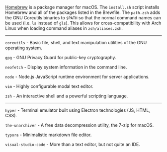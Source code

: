 [Homebrew](https://brew.sh) is a package manager for macOS. The `install.sh` script installs Homebrew and all of the packages listed in the Brewfile. The `path.zsh` adds the GNU Coreutils binaries to `$PATH` so that the normal command names can be used (i.e. `ls` instead of `gls`). This allows for cross-compatibility with Arch Linux when loading command aliases in `zsh/aliases.zsh`.

---

`coreutils` - Basic file, shell, and text manipulation utilities of the GNU operating system.

`gpg` - GNU Privacy Guard for public-key cryptography.

`neofetch` - Display system information in the command line.

`node` - Node.js JavaScript runtime environment for server applications.

`vim` - Highly configurable modal text editor.

`zsh` - An interactive shell and a powerful scripting language.

---

`hyper` - Terminal emulator built using Electron technologies (JS, HTML, CSS).

`the-unarchiver` - A free data decompression utility, the 7-zip for macOS.

`typora` - Minimalistic markdown file editor.

`visual-studio-code` - More than a text editor, but not quite an IDE.